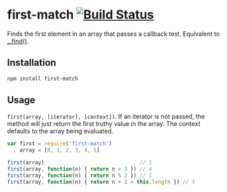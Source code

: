 # first-match [![Build Status](https://travis-ci.org/hughsk/first-match.png?branch=master)](https://travis-ci.org/hughsk/first-match?branch=master) #

Finds the first element in an array that passes a callback test.
Equivalent to [_.find()](http://underscorejs.org#find).

## Installation ##

``` bash
npm install first-match
```

## Usage ##

`first(array, [iterator], [context])`. If an iterator is not passed, the method
will just return the first truthy value in the array. The context defaults to
the array being evaluated.

``` javascript
var first = require('first-match')
  , array = [0, 1, 2, 3, 4, 5]

first(array)                               // 1
first(array, function(n) { return n > 3 }) // 4
first(array, function(n) { return n % 2 }) // 1
first(array, function(n) { return n + 2 > this.length }) // 5
```